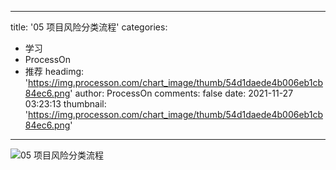 
---
title: '05 项目风险分类流程'
categories: 
 - 学习
 - ProcessOn
 - 推荐
headimg: 'https://img.processon.com/chart_image/thumb/54d1daede4b006eb1cb84ec6.png'
author: ProcessOn
comments: false
date: 2021-11-27 03:23:13
thumbnail: 'https://img.processon.com/chart_image/thumb/54d1daede4b006eb1cb84ec6.png'
---

<div>   
<img class="thumb" alt="05 项目风险分类流程" src="https://img.processon.com/chart_image/thumb/54d1daede4b006eb1cb84ec6.png" referrerpolicy="no-referrer">
<p></p>  
</div>
            
